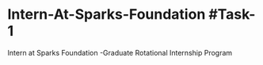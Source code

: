 # Intern-At-Sparks-Foundation #Task-1
Intern at Sparks  Foundation -Graduate Rotational Internship Program
